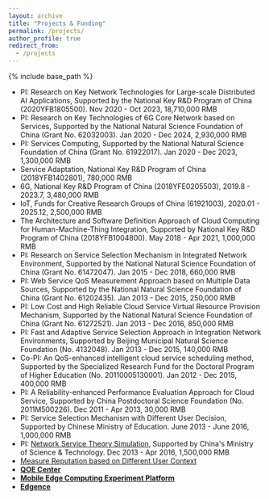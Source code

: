 ```yaml
---
layout: archive
title: "Projects & Funding"
permalink: /projects/
author_profile: true
redirect_from:
  - /projects
---
```


{% include base_path %}

- PI: Research on Key Network Technologies for Large-scale Distributed AI Applications, Supported by the National Key R&D Program of China (2020YFB1805500). Nov 2020 - Oct 2023, 18,710,000 RMB
- PI: Research on Key Technologies of 6G Core Network based on Services, Supported by the National Natural Science Foundation of China (Grant No. 62032003). Jan 2020 - Dec 2024, 2,930,000 RMB
- PI: Services Computing, Supported by the National Natural Science Foundation of China (Grant No. 61922017). Jan 2020 - Dec 2023, 1,300,000 RMB
- Service Adaptation, National Key R&D Program of China (2018YFB1402801), 780,000 RMB
- 6G, National Key R&D Program of China (2018YFE0205503), 2019.8 - 2023.7, 3,480,000 RMB
- IoT, Funds for Creative Research Groups of China (61921003), 2020.01 - 2025.12, 2,500,000 RMB
- The Architecture and Software Definition Approach of Cloud Computing for Human-Machine-Thing Integration, Supported by National Key R&D Program of China (2018YFB1004800). May 2018 - Apr 2021, 1,000,000 RMB
- PI: Research on Service Selection Mechanism in Integrated Network Environment, Supported by the National Natural Science Foundation of China (Grant No. 61472047). Jan 2015 - Dec 2018, 660,000 RMB
- PI: Web Service QoS Measurement Approach based on Multiple Data Sources, Supported by the National Natural Science Foundation of China (Grant No. 61202435). Jan 2013 - Dec 2015, 250,000 RMB
- PI: Low Cost and High Reliable Cloud Service Virtual Resource Provision Mechanism, Supported by the National Natural Science Foundation of China (Grant No. 61272521). Jan 2013 - Dec 2016, 850,000 RMB
- PI: Fast and Adaptive Service Selection Approach in Integration Network Environments, Supported by Beijing Municipal Natural Science Foundation (No. 4132048). Jan 2013 - Dec 2015, 140,000 RMB
- Co-PI: An QoS-enhanced intelligent cloud service scheduling method, Supported by the Specialized Research Fund for the Doctoral Program of Higher Education (No. 20110005130001). Jan 2012 - Dec 2015, 400,000 RMB
- PI: A Reliability-enhanced Performance Evaluation Approach for Cloud Service, Supported by China Postdoctoral Science Foundation (No. 2011M500226). Dec 2011 - Apr 2013, 30,000 RMB
- PI: Service Selection Mechanism with Different User Decision, Supported by Chinese Ministry of Education. June 2013 - June 2016, 1,000,000 RMB
- PI: [Network Service Theory Simulation](../projects-webcloudsim), Supported by China's Ministry of Science & Technology. Dec 2013 - Apr 2016, 1,500,000 RMB
- [Measure Reputation based on Different User Context](../projects-reputation)
- [**QOE Center**](../projects-QOE)
- [**Mobile Edge Computing Experiment Platform**](../projects-MEC)
- [**Edgence**](http://www.edgence.org)